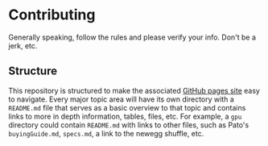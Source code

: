 # Contributing

Generally speaking, follow the rules and please verify your info. Don't be a jerk, etc.

## Structure

This repository is structured to make the associated [GitHub pages site](https://neweggtechie.github.io/) easy to navigate.
Every major topic area will have its own directory with a `README.md` file that serves as a basic overview to that topic and 
contains links to more in depth information, tables, files, etc. For example, a `gpu` directory could contain `README.md` with
links to other files, such as Pato's `buyingGuide.md`, `specs.md`, a link to the newegg shuffle, etc.
